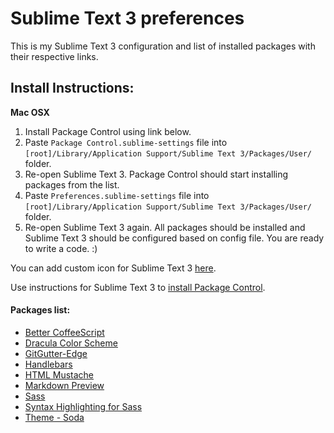 # Sublime Text 3 preferences

This is my Sublime Text 3 configuration and list of installed packages with their respective links.

## Install Instructions:

**Mac OSX**

1. Install Package Control using link below.
2. Paste `Package Control.sublime-settings` file into `[root]/Library/Application Support/Sublime Text 3/Packages/User/` folder.
3. Re-open Sublime Text 3. Package Control should start installing packages from the list.
4. Paste `Preferences.sublime-settings` file into `[root]/Library/Application Support/Sublime Text 3/Packages/User/` folder.
5. Re-open Sublime Text 3 again. All packages should be installed and Sublime Text 3 should be configured based on config file. You are ready to write a code. :)

You can add custom icon for Sublime Text 3 [here](https://dribbble.com/shots/1582459-Sublime-Text-Icon-for-Yosemite).

Use instructions for Sublime Text 3 to [install Package Control](https://packagecontrol.io/installation).

#### Packages list:

- [Better CoffeeScript](https://packagecontrol.io/packages/Better%20CoffeeScript)
- [Dracula Color Scheme](https://packagecontrol.io/packages/Dracula%20Color%20Scheme)
- [GitGutter-Edge](https://packagecontrol.io/packages/GitGutter-Edge)
- [Handlebars](https://packagecontrol.io/packages/Handlebars)
- [HTML Mustache](https://packagecontrol.io/packages/HTML%20Mustache)
- [Markdown Preview](https://packagecontrol.io/packages/Markdown%20Preview)
- [Sass](https://packagecontrol.io/packages/Sass)
- [Syntax Highlighting for Sass](https://packagecontrol.io/packages/Syntax%20Highlighting%20for%20Sass)
- [Theme - Soda](https://packagecontrol.io/packages/Theme%20-%20Soda)
